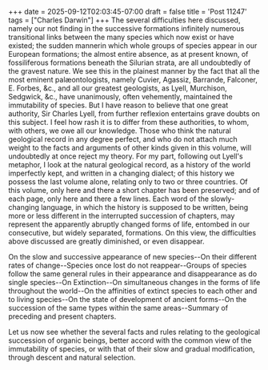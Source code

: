 +++
date = 2025-09-12T02:03:45-07:00
draft = false
title = 'Post 11247'
tags = ["Charles Darwin"]
+++
The several difficulties here discussed, namely our not finding in the successive formations infinitely numerous transitional links between the many species which now exist or have existed; the sudden mannerin which whole groups of species appear in our European formations; the almost entire absence, as at present known, of fossiliferous formations beneath the Silurian strata, are all undoubtedly of the gravest nature. We see this in the plainest manner by the fact that all the most eminent palæontologists, namely Cuvier, Agassiz, Barrande, Falconer, E. Forbes, &c., and all our greatest geologists, as Lyell, Murchison, Sedgwick, &c., have unanimously, often vehemently, maintained the immutability of species. But I have reason to believe that one great authority, Sir Charles Lyell, from further reflexion entertains grave doubts on this subject. I feel how rash it is to differ from these authorities, to whom, with others, we owe all our knowledge. Those who think the natural geological record in any degree perfect, and who do not attach much weight to the facts and arguments of other kinds given in this volume, will undoubtedly at once reject my theory. For my part, following out Lyell's metaphor, I look at the natural geological record, as a history of the world imperfectly kept, and written in a changing dialect; of this history we possess the last volume alone, relating only to two or three countries. Of this volume, only here and there a short chapter has been preserved; and of each page, only here and there a few lines. Each word of the slowly-changing language, in which the history is supposed to be written, being more or less different in the interrupted succession of chapters, may represent the apparently abruptly changed forms of life, entombed in our consecutive, but widely separated, formations. On this view, the difficulties above discussed are greatly diminished, or even disappear.

On the slow and successive appearance of new species--On their different rates of change--Species once lost do not reappear--Groups of species follow the same general rules in their appearance and disappearance as do single species--On Extinction--On simultaneous changes in the forms of life throughout the world--On the affinities of extinct species to each other and to living species--On the state of development of ancient forms--On the succession of the same types within the same areas--Summary of preceding and present chapters.

Let us now see whether the several facts and rules relating to the geological succession of organic beings, better accord with the common view of the immutability of species, or with that of their slow and gradual modification, through descent and natural selection.
